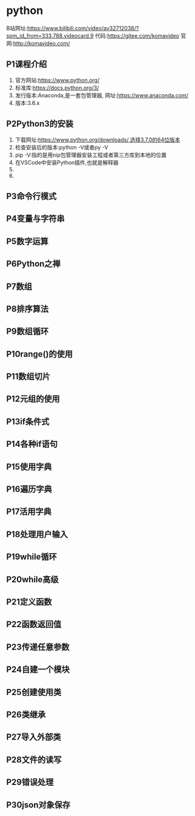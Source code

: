 # python
B站网址:https://www.bilibili.com/video/av32712038/?spm_id_from=333.788.videocard.9
代码:https://gitee.com/komavideo
官网:http://komavideo.com/
## P1课程介绍
1. 官方网站:https://www.python.org/
2. 标准库:https://docs.python.org/3/
3. 发行版本:Anaconda,是一套包管理器,
    网址:https://www.anaconda.com/
4. 版本:3.6.x
## P2Python3的安装
1. 下载网址:https://www.python.org/downloads/,选择3.7.0的64位版本
2. 检查安装后的版本:python -V或者py -V
3. pip -V:指的是用nip包管理器安装工程或者第三方库到本地的位置
4. 在VSCode中安装Python插件,也就是解释器
5. 
6. 

## P3命令行模式

## P4变量与字符串

## P5数字运算

## P6Python之禅

## P7数组

## P8排序算法

## P9数组循环

## P10range()的使用

## P11数组切片

## P12元组的使用

## P13if条件式

## P14各种if语句

## P15使用字典

## P16遍历字典

## P17活用字典

## P18处理用户输入

## P19while循环

## P20while高级

## P21定义函数

## P22函数返回值

## P23传递任意参数

## P24自建一个模块

## P25创建使用类

## P26类继承

## P27导入外部类

## P28文件的读写

## P29错误处理

## P30json对象保存
